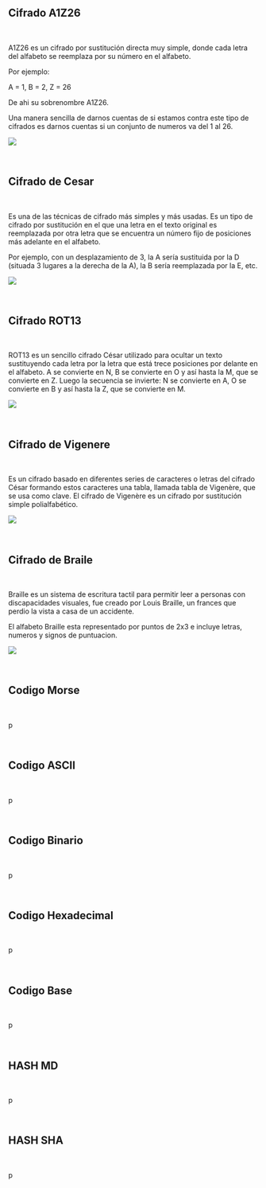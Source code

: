## Cifrado A1Z26 ##

<br>

A1Z26 es un cifrado por sustitución directa muy simple, donde cada letra del alfabeto se reemplaza por su número en el alfabeto.  
  
Por ejemplo:  
  
A = 1, B = 2, Z = 26  
  
De ahi su sobrenombre A1Z26.

Una manera sencilla de darnos cuentas de si estamos contra este tipo de cifrados  es darnos cuentas si un conjunto de numeros va del 1 al 26.  
  
![](https://preview.redd.it/srlmnnzjli771.png?width=648&format=png&auto=webp&s=7615018773e03e1f618bfa05b16bcdb26a87e714)

<br>

## Cifrado de Cesar ##

<br>

Es una de las técnicas de cifrado más simples y más usadas. Es un tipo de cifrado por sustitución en el que una letra en el texto original es reemplazada por otra letra que se encuentra un número fijo de posiciones más adelante en el alfabeto.  
  
Por ejemplo, con un desplazamiento de 3, la A sería sustituida por la D (situada 3 lugares a la derecha de la A), la B sería reemplazada por la E, etc.     
    
![](https://2.bp.blogspot.com/-_0Vg72xYsKk/WHYDzikz67I/AAAAAAAAA_A/QkK4fP2fqrc-MIkSJcvVqN-Y_wmZKXDvQCK4B/s1600/Caesar_cipher_left_shift_of_3.svg.png)  

<br>

## Cifrado ROT13 ##

<br>

ROT13 es un sencillo cifrado César utilizado para ocultar un texto sustituyendo cada letra por la letra que está trece posiciones por delante en el alfabeto. A se convierte en N, B se convierte en O y así hasta la M, que se convierte en Z. Luego la secuencia se invierte: N se convierte en A, O se convierte en B y así hasta la Z, que se convierte en M.  
  
![](https://upload.wikimedia.org/wikipedia/commons/2/24/ROT13-es.png)  

<br>

## Cifrado de Vigenere ##

<br>

Es un cifrado basado en diferentes series de caracteres o letras del cifrado César formando estos caracteres una tabla, llamada tabla de Vigenère, que se usa como clave. El cifrado de Vigenère es un cifrado por sustitución simple polialfabético.  
  
![](https://external-content.duckduckgo.com/iu/?u=http%3A%2F%2F4.bp.blogspot.com%2F-qXyVh_aikfI%2FTfaD3v09yaI%2FAAAAAAAAA_s%2Fig_bid9Q7hQ%2Fs1600%2FVigenereSquare2.jpg&f=1&nofb=1&ipt=7dbc45531eb9b550cdc86c9261d2f0ded5c0c17945762d911be3ad41567062f4&ipo=images)  

<br>

## Cifrado de Braile ##

<br>

Braille es un sistema de escritura tactil para permitir leer a personas con discapacidades visuales, fue creado por Louis Braille, un frances que perdio la vista a casa de un accidente.

El alfabeto Braille esta representado por puntos de 2x3 e incluye letras, numeros y signos de puntuacion. 

![](https://external-content.duckduckgo.com/iu/?u=https%3A%2F%2Fi.pinimg.com%2F736x%2F99%2F3c%2F3c%2F993c3ccb66b8e28b2cc48f2bfdbeb103.jpg&f=1&nofb=1&ipt=8303030e14c861efe93296190df95034e0c415ed55a46321fb388890c4d47a11&ipo=images)  

<br>

## Codigo Morse ##

<br>

p

<br>

## Codigo ASCII ##

<br>

p

<br>

## Codigo Binario ##

<br>

p

<br>

## Codigo Hexadecimal ##

<br>

p

<br>

## Codigo Base ##

<br>

p

<br>

## HASH MD ##

<br>

p

<br>

## HASH SHA ##

<br>

p

<br>